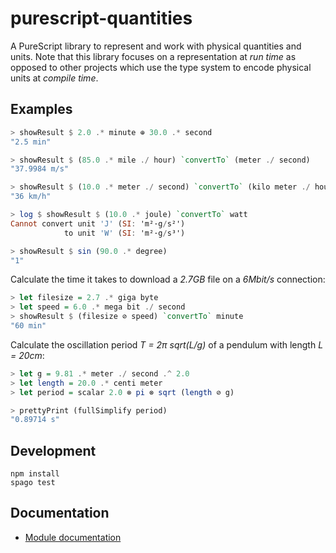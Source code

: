 # purescript-quantities

A PureScript library to represent and work with physical quantities and units. Note that this library
focuses on a representation at *run time* as opposed to other projects which use the type system to
encode physical units at *compile time*.

## Examples

``` purs
> showResult $ 2.0 .* minute ⊕ 30.0 .* second
"2.5 min"

> showResult $ (85.0 .* mile ./ hour) `convertTo` (meter ./ second)
"37.9984 m/s"

> showResult $ (10.0 .* meter ./ second) `convertTo` (kilo meter ./ hour)
"36 km/h"

> log $ showResult $ (10.0 .* joule) `convertTo` watt
Cannot convert unit 'J' (SI: 'm²·g/s²')
            to unit 'W' (SI: 'm²·g/s³')

> showResult $ sin (90.0 .* degree)
"1"
```

Calculate the time it takes to download a *2.7GB* file on a *6Mbit/s* connection:
``` purs
> let filesize = 2.7 .* giga byte
> let speed = 6.0 .* mega bit ./ second
> showResult $ (filesize ⊘ speed) `convertTo` minute
"60 min"
```

Calculate the oscillation period *T = 2π sqrt(L/g)* of a pendulum with length *L = 20cm*:
``` purs
> let g = 9.81 .* meter ./ second .^ 2.0
> let length = 20.0 .* centi meter
> let period = scalar 2.0 ⊗ pi ⊗ sqrt (length ⊘ g)

> prettyPrint (fullSimplify period)
"0.89714 s"
```

## Development
```
npm install
spago test
```

## Documentation

- [Module documentation](https://pursuit.purescript.org/packages/purescript-quantities)
